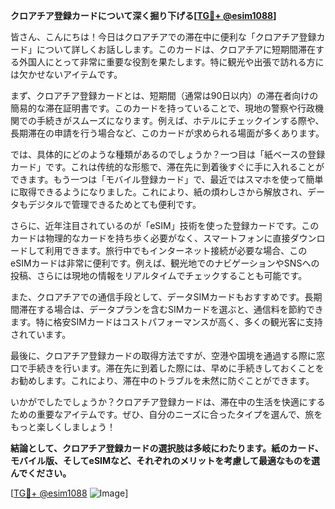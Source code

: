 **クロアチア登録カードについて深く掘り下げる[[TG💪+ @esim1088](https://t.me/s/esim1088)]**

皆さん、こんにちは！今日はクロアチアでの滞在中に便利な「クロアチア登録カード」について詳しくお話しします。このカードは、クロアチアに短期間滞在する外国人にとって非常に重要な役割を果たします。特に観光や出張で訪れる方には欠かせないアイテムです。

まず、クロアチア登録カードとは、短期間（通常は90日以内）の滞在者向けの簡易的な滞在証明書です。このカードを持っていることで、現地の警察や行政機関での手続きがスムーズになります。例えば、ホテルにチェックインする際や、長期滞在の申請を行う場合など、このカードが求められる場面が多くあります。

では、具体的にどのような種類があるのでしょうか？一つ目は「紙ベースの登録カード」です。これは传统的な形態で、滞在先に到着後すぐに手に入れることができます。もう一つは「モバイル登録カード」で、最近ではスマホを使って簡単に取得できるようになりました。これにより、紙の煩わしさから解放され、データもデジタルで管理できるためとても便利です。

さらに、近年注目されているのが「eSIM」技術を使った登録カードです。このカードは物理的なカードを持ち歩く必要がなく、スマートフォンに直接ダウンロードして利用できます。旅行中でもインターネット接続が必要な場合、このeSIMカードは非常に便利です。例えば、観光地でのナビゲーションやSNSへの投稿、さらには現地の情報をリアルタイムでチェックすることも可能です。

また、クロアチアでの通信手段として、データSIMカードもおすすめです。長期間滞在する場合は、データプランを含むSIMカードを選ぶと、通信料を節約できます。特に格安SIMカードはコストパフォーマンスが高く、多くの観光客に支持されています。

最後に、クロアチア登録カードの取得方法ですが、空港や国境を通過する際に窓口で手続きを行います。滞在先に到着した際には、早めに手続きしておくことをお勧めします。これにより、滞在中のトラブルを未然に防ぐことができます。

いかがでしたでしょうか？クロアチア登録カードは、滞在中の生活を快適にするための重要なアイテムです。ぜひ、自分のニーズに合ったタイプを選んで、旅をもっと楽しくしましょう！

**結論として、クロアチア登録カードの選択肢は多岐にわたります。紙のカード、モバイル版、そしてeSIMなど、それぞれのメリットを考慮して最適なものを選んでください。**

[[TG💪+ @esim1088](https://t.me/s/esim1088) ![Image](https://i.postimg.cc/Y0z9fWf4/image.png)]